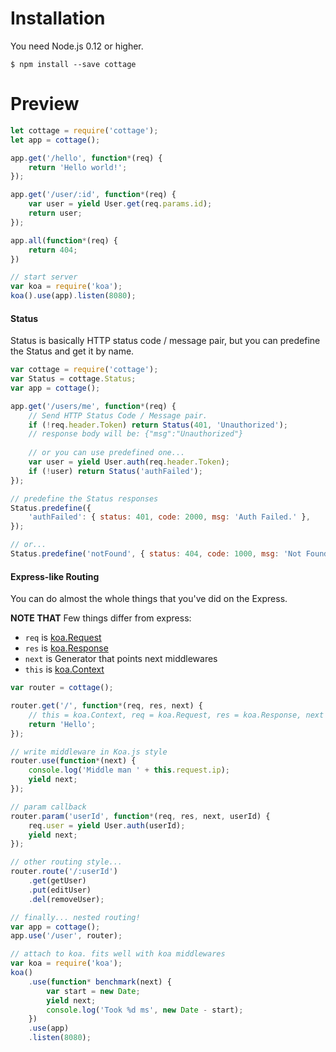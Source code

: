 # Installation
You need Node.js 0.12 or higher.

```
$ npm install --save cottage
```

# Preview
```js
let cottage = require('cottage');
let app = cottage();

app.get('/hello', function*(req) {
    return 'Hello world!';
});

app.get('/user/:id', function*(req) {
    var user = yield User.get(req.params.id);
    return user;
});

app.all(function*(req) {
    return 404;
})

// start server
var koa = require('koa');
koa().use(app).listen(8080);
```

#### Status
Status is basically HTTP status code / message pair, but you can predefine the Status and get it by name.
```js
var cottage = require('cottage');
var Status = cottage.Status;
var app = cottage();

app.get('/users/me', function*(req) {
    // Send HTTP Status Code / Message pair.
    if (!req.header.Token) return Status(401, 'Unauthorized');
    // response body will be: {"msg":"Unauthorized"}
    
    // or you can use predefined one...
    var user = yield User.auth(req.header.Token);
    if (!user) return Status('authFailed');
});

// predefine the Status responses
Status.predefine({
    'authFailed': { status: 401, code: 2000, msg: 'Auth Failed.' },
});

// or...
Status.predefine('notFound', { status: 404, code: 1000, msg: 'Not Found' });
```

#### Express-like Routing
You can do almost the whole things that you've did on the Express.

**NOTE THAT** Few things differ from express:
- `req` is [koa.Request](http://koajs.com/#request)
- `res` is [koa.Response](http://koajs.com/#response)
- `next` is Generator that points next middlewares
- `this` is [koa.Context](http://koajs.com/#context)


```js
var router = cottage();

router.get('/', function*(req, res, next) {
    // this = koa.Context, req = koa.Request, res = koa.Response, next = Generator
    return 'Hello';
});

// write middleware in Koa.js style
router.use(function*(next) {
    console.log('Middle man ' + this.request.ip);
    yield next;
});

// param callback
router.param('userId', function*(req, res, next, userId) {  
    req.user = yield User.auth(userId);
    yield next;
});

// other routing style...
router.route('/:userId')
    .get(getUser)
    .put(editUser)
    .del(removeUser);

// finally... nested routing!
var app = cottage();
app.use('/user', router);

// attach to koa. fits well with koa middlewares
var koa = require('koa');
koa()
    .use(function* benchmark(next) {
        var start = new Date;
        yield next;
        console.log('Took %d ms', new Date - start);
    })
    .use(app)
    .listen(8080);

```
